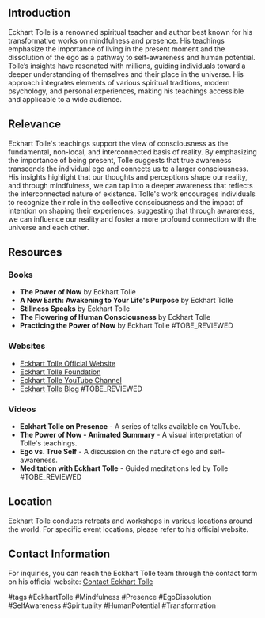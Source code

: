 ## Introduction
Eckhart Tolle is a renowned spiritual teacher and author best known for his transformative works on mindfulness and presence. His teachings emphasize the importance of living in the present moment and the dissolution of the ego as a pathway to self-awareness and human potential. Tolle’s insights have resonated with millions, guiding individuals toward a deeper understanding of themselves and their place in the universe. His approach integrates elements of various spiritual traditions, modern psychology, and personal experiences, making his teachings accessible and applicable to a wide audience.

## Relevance
Eckhart Tolle's teachings support the view of consciousness as the fundamental, non-local, and interconnected basis of reality. By emphasizing the importance of being present, Tolle suggests that true awareness transcends the individual ego and connects us to a larger consciousness. His insights highlight that our thoughts and perceptions shape our reality, and through mindfulness, we can tap into a deeper awareness that reflects the interconnected nature of existence. Tolle's work encourages individuals to recognize their role in the collective consciousness and the impact of intention on shaping their experiences, suggesting that through awareness, we can influence our reality and foster a more profound connection with the universe and each other.

## Resources

### Books
- **The Power of Now** by Eckhart Tolle
- **A New Earth: Awakening to Your Life's Purpose** by Eckhart Tolle
- **Stillness Speaks** by Eckhart Tolle
- **The Flowering of Human Consciousness** by Eckhart Tolle
- **Practicing the Power of Now** by Eckhart Tolle #TOBE_REVIEWED

### Websites
- [Eckhart Tolle Official Website](https://www.eckharttolle.com)
- [Eckhart Tolle Foundation](https://www.eckharttollefoundation.org)
- [Eckhart Tolle YouTube Channel](https://www.youtube.com/user/EckhartTolle)
- [Eckhart Tolle Blog](https://www.eckharttolle.com/blog) #TOBE_REVIEWED

### Videos
- **Eckhart Tolle on Presence** - A series of talks available on YouTube.
- **The Power of Now - Animated Summary** - A visual interpretation of Tolle's teachings.
- **Ego vs. True Self** - A discussion on the nature of ego and self-awareness.
- **Meditation with Eckhart Tolle** - Guided meditations led by Tolle #TOBE_REVIEWED

## Location
Eckhart Tolle conducts retreats and workshops in various locations around the world. For specific event locations, please refer to his official website.

## Contact Information
For inquiries, you can reach the Eckhart Tolle team through the contact form on his official website: [Contact Eckhart Tolle](https://www.eckharttolle.com/contact)

#tags 
#EckhartTolle #Mindfulness #Presence #EgoDissolution #SelfAwareness #Spirituality #HumanPotential #Transformation
